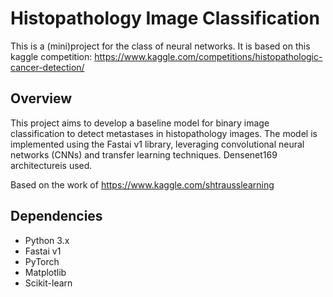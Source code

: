 # Histopathology Image Classification

This is a (mini)project for the class of neural networks.
It is based on this kaggle competition: https://www.kaggle.com/competitions/histopathologic-cancer-detection/

## Overview
This project aims to develop a baseline model for binary image classification to detect metastases in histopathology images. The model is implemented using the Fastai v1 library, leveraging convolutional neural networks (CNNs) and transfer learning techniques. Densenet169 architectureis used.

Based on the work of https://www.kaggle.com/shtrausslearning

## Dependencies
- Python 3.x
- Fastai v1
- PyTorch
- Matplotlib
- Scikit-learn

